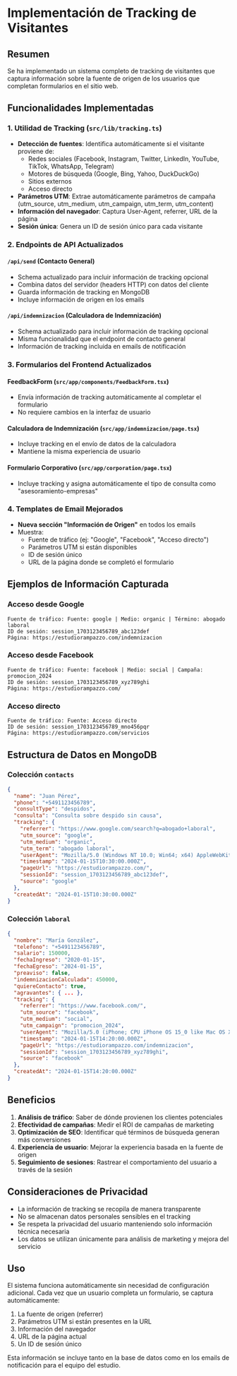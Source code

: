 # Implementación de Tracking de Visitantes

## Resumen
Se ha implementado un sistema completo de tracking de visitantes que captura información sobre la fuente de origen de los usuarios que completan formularios en el sitio web.

## Funcionalidades Implementadas

### 1. Utilidad de Tracking (`src/lib/tracking.ts`)
- **Detección de fuentes**: Identifica automáticamente si el visitante proviene de:
  - Redes sociales (Facebook, Instagram, Twitter, LinkedIn, YouTube, TikTok, WhatsApp, Telegram)
  - Motores de búsqueda (Google, Bing, Yahoo, DuckDuckGo)
  - Sitios externos
  - Acceso directo
- **Parámetros UTM**: Extrae automáticamente parámetros de campaña (utm_source, utm_medium, utm_campaign, utm_term, utm_content)
- **Información del navegador**: Captura User-Agent, referrer, URL de la página
- **Sesión única**: Genera un ID de sesión único para cada visitante

### 2. Endpoints de API Actualizados

#### `/api/send` (Contacto General)
- Schema actualizado para incluir información de tracking opcional
- Combina datos del servidor (headers HTTP) con datos del cliente
- Guarda información de tracking en MongoDB
- Incluye información de origen en los emails

#### `/api/indemnizacion` (Calculadora de Indemnización)
- Schema actualizado para incluir información de tracking opcional
- Misma funcionalidad que el endpoint de contacto general
- Información de tracking incluida en emails de notificación

### 3. Formularios del Frontend Actualizados

#### FeedbackForm (`src/app/components/FeedbackForm.tsx`)
- Envía información de tracking automáticamente al completar el formulario
- No requiere cambios en la interfaz de usuario

#### Calculadora de Indemnización (`src/app/indemnizacion/page.tsx`)
- Incluye tracking en el envío de datos de la calculadora
- Mantiene la misma experiencia de usuario

#### Formulario Corporativo (`src/app/corporation/page.tsx`)
- Incluye tracking y asigna automáticamente el tipo de consulta como "asesoramiento-empresas"

### 4. Templates de Email Mejorados
- **Nueva sección "Información de Origen"** en todos los emails
- Muestra:
  - Fuente de tráfico (ej: "Google", "Facebook", "Acceso directo")
  - Parámetros UTM si están disponibles
  - ID de sesión único
  - URL de la página donde se completó el formulario

## Ejemplos de Información Capturada

### Acceso desde Google
```
Fuente de tráfico: Fuente: google | Medio: organic | Término: abogado laboral
ID de sesión: session_1703123456789_abc123def
Página: https://estudiorampazzo.com/indemnizacion
```

### Acceso desde Facebook
```
Fuente de tráfico: Fuente: facebook | Medio: social | Campaña: promocion_2024
ID de sesión: session_1703123456789_xyz789ghi
Página: https://estudiorampazzo.com/
```

### Acceso directo
```
Fuente de tráfico: Fuente: Acceso directo
ID de sesión: session_1703123456789_mno456pqr
Página: https://estudiorampazzo.com/servicios
```

## Estructura de Datos en MongoDB

### Colección `contacts`
```json
{
  "name": "Juan Pérez",
  "phone": "+5491123456789",
  "consultType": "despidos",
  "consulta": "Consulta sobre despido sin causa",
  "tracking": {
    "referrer": "https://www.google.com/search?q=abogado+laboral",
    "utm_source": "google",
    "utm_medium": "organic",
    "utm_term": "abogado laboral",
    "userAgent": "Mozilla/5.0 (Windows NT 10.0; Win64; x64) AppleWebKit/537.36",
    "timestamp": "2024-01-15T10:30:00.000Z",
    "pageUrl": "https://estudiorampazzo.com/",
    "sessionId": "session_1703123456789_abc123def",
    "source": "google"
  },
  "createdAt": "2024-01-15T10:30:00.000Z"
}
```

### Colección `laboral`
```json
{
  "nombre": "María González",
  "telefono": "+5491123456789",
  "salario": 150000,
  "fechaIngreso": "2020-01-15",
  "fechaEgreso": "2024-01-15",
  "preaviso": false,
  "indemnizacionCalculada": 450000,
  "quiereContacto": true,
  "agravantes": { ... },
  "tracking": {
    "referrer": "https://www.facebook.com/",
    "utm_source": "facebook",
    "utm_medium": "social",
    "utm_campaign": "promocion_2024",
    "userAgent": "Mozilla/5.0 (iPhone; CPU iPhone OS 15_0 like Mac OS X)",
    "timestamp": "2024-01-15T14:20:00.000Z",
    "pageUrl": "https://estudiorampazzo.com/indemnizacion",
    "sessionId": "session_1703123456789_xyz789ghi",
    "source": "facebook"
  },
  "createdAt": "2024-01-15T14:20:00.000Z"
}
```

## Beneficios

1. **Análisis de tráfico**: Saber de dónde provienen los clientes potenciales
2. **Efectividad de campañas**: Medir el ROI de campañas de marketing
3. **Optimización de SEO**: Identificar qué términos de búsqueda generan más conversiones
4. **Experiencia de usuario**: Mejorar la experiencia basada en la fuente de origen
5. **Seguimiento de sesiones**: Rastrear el comportamiento del usuario a través de la sesión

## Consideraciones de Privacidad

- La información de tracking se recopila de manera transparente
- No se almacenan datos personales sensibles en el tracking
- Se respeta la privacidad del usuario manteniendo solo información técnica necesaria
- Los datos se utilizan únicamente para análisis de marketing y mejora del servicio

## Uso

El sistema funciona automáticamente sin necesidad de configuración adicional. Cada vez que un usuario completa un formulario, se captura automáticamente:

1. La fuente de origen (referrer)
2. Parámetros UTM si están presentes en la URL
3. Información del navegador
4. URL de la página actual
5. Un ID de sesión único

Esta información se incluye tanto en la base de datos como en los emails de notificación para el equipo del estudio.
